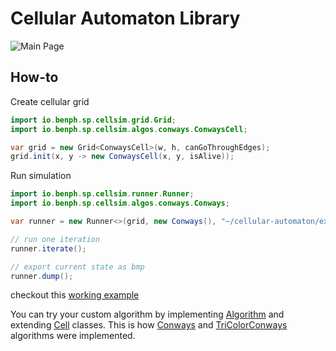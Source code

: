 # Cellular Automaton Library

![Main Page](./readme/conways.bmp)

## How-to

Create cellular grid

```java
import io.benph.sp.cellsim.grid.Grid;
import io.benph.sp.cellsim.algos.conways.ConwaysCell;

var grid = new Grid<ConwaysCell>(w, h, canGoThroughEdges);
grid.init(x, y -> new ConwaysCell(x, y, isAlive));
```

Run simulation

```java
import io.benph.sp.cellsim.runner.Runner;
import io.benph.sp.cellsim.algos.conways.Conways;

var runner = new Runner<>(grid, new Conways(), "~/cellular-automaton/export");

// run one iteration
runner.iterate();

// export current state as bmp
runner.dump();
```

checkout this [working example](/app/src/main/java/io/benph/sp/cellsim/App.java)

You can try your custom algorithm by implementing [Algorithm](/app/src/main/java/io/benph/sp/cellsim/runner/Algorithm.java) and extending [Cell](/app/src/main/java/io/benph/sp/cellsim/grid/Cell.java) classes.
This is how [Conways](/app/src/main/java/io/benph/sp/cellsim/algos/conways/Conways.java) and [TriColorConways](/app/src/main/java/io/benph/sp/cellsim/algos/tcc/TriColorConways.java) algorithms were implemented.

